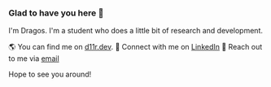 ### Glad to have you here 🎉

I'm Dragos. I'm a student who does a little bit of research and development.

🌎 You can find me on [d11r.dev](https://d11r.dev).
🤝 Connect with me on [LinkedIn](https://www.linkedin.com/in/strugardragos/)
📧 Reach out to me via [email](mailto:strugardragos@gmail.com)

Hope to see you around!


